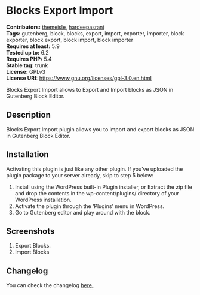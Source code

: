 # Blocks Export Import #
**Contributors:** [themeisle](https://profiles.wordpress.org/themeisle/), [hardeepasrani](https://profiles.wordpress.org/hardeepasrani/)  
**Tags:** gutenberg, block, blocks, export, import, exporter, importer, block exporter, block export, block import, block importer  
**Requires at least:** 5.9      
**Tested up to:** 6.2  
**Requires PHP:** 5.4    
**Stable tag:** trunk  
**License:** GPLv3    
**License URI:** https://www.gnu.org/licenses/gpl-3.0.en.html    

Blocks Export Import allows to Export and Import blocks as JSON in Gutenberg Block Editor.

## Description ##

Blocks Export Import plugin allows you to import and export blocks as JSON in Gutenberg Block Editor.

## Installation ##
Activating this plugin is just like any other plugin. If you’ve uploaded the plugin package to your server already, skip to step 5 below:

1. Install using the WordPress built-in Plugin installer, or Extract the zip file and drop the contents in the wp-content/plugins/ directory of your WordPress installation.
2. Activate the plugin through the ‘Plugins’ menu in WordPress.
3. Go to Gutenberg editor and play around with the block.

## Screenshots ##

1. Export Blocks.
2. Import Blocks


## Changelog ##

You can check the changelog [here.](https://github.com/Codeinwp/otter-blocks/blob/master/CHANGELOG.md)
